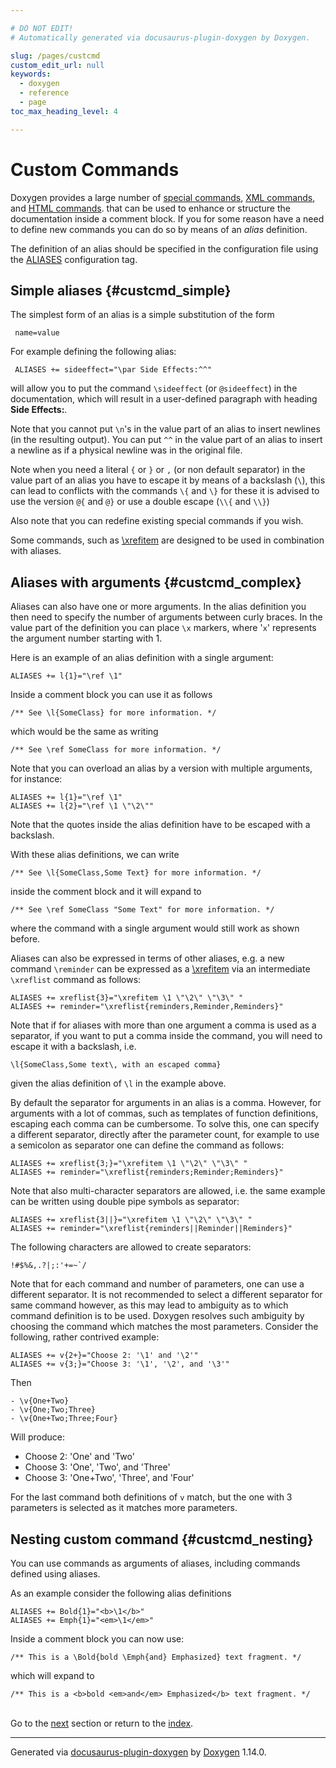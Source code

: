 ```yaml
---

# DO NOT EDIT!
# Automatically generated via docusaurus-plugin-doxygen by Doxygen.

slug: /pages/custcmd
custom_edit_url: null
keywords:
  - doxygen
  - reference
  - page
toc_max_heading_level: 4

---
```


<div class="doxyPage">

# Custom Commands




Doxygen provides a large number of <a href="/web-doxygen/docs/pages/commands">special commands</a>, <a href="/web-doxygen/docs/pages/xmlcmds">XML commands</a>, and <a href="/web-doxygen/docs/pages/htmlcmds">HTML commands</a>. that can be used to enhance or structure the documentation inside a comment block. If you for some reason have a need to define new commands you can do so by means of an <em>alias</em> definition.

The definition of an alias should be specified in the configuration file using the <a href="/web-doxygen/docs/pages/config/#cfg_aliases">ALIASES</a> configuration tag.

## Simple aliases {#custcmd_simple}


The simplest form of an alias is a simple substitution of the form


<pre><code> name=value
</code></pre>


For example defining the following alias:


<pre><code> ALIASES += sideeffect="\par Side Effects:^^"
</code></pre>


will allow you to put the command <code>\\sideeffect</code> (or <code>@sideeffect</code>) in the documentation, which will result in a user-defined paragraph with heading <b>Side Effects:</b>.

Note that you cannot put <code>\\n</code>'s in the value part of an alias to insert newlines (in the resulting output). You can put <code>^^</code> in the value part of an alias to insert a newline as if a physical newline was in the original file.

Note when you need a literal <code>{</code> or <code>}</code> or <code>,</code> (or non default separator) in the value part of an alias you have to escape it by means of a backslash (<code>\\</code>), this can lead to conflicts with the commands <code>\\{</code> and <code>\\}</code> for these it is advised to use the version <code>@{</code> and <code>@}</code> or use a double escape (<code>\\\\{</code> and <code>\\\\}</code>)

Also note that you can redefine existing special commands if you wish.

Some commands, such as <a href="/web-doxygen/docs/pages/commands/#cmdxrefitem">\\xrefitem</a> are designed to be used in combination with aliases.

## Aliases with arguments {#custcmd_complex}


Aliases can also have one or more arguments. In the alias definition you then need to specify the number of arguments between curly braces. In the value part of the definition you can place <code>\\x</code> markers, where '<code>x</code>' represents the argument number starting with 1.

Here is an example of an alias definition with a single argument:


<pre><code>ALIASES += l{1}="\ref \1"
</code></pre>


Inside a comment block you can use it as follows


<pre><code>/** See \l{SomeClass} for more information. */
</code></pre>


which would be the same as writing


<pre><code>/** See \ref SomeClass for more information. */
</code></pre>


Note that you can overload an alias by a version with multiple arguments, for instance:


<pre><code>ALIASES += l{1}="\ref \1"
ALIASES += l{2}="\ref \1 \"\2\""
</code></pre>


Note that the quotes inside the alias definition have to be escaped with a backslash.

With these alias definitions, we can write


<pre><code>/** See \l{SomeClass,Some Text} for more information. */
</code></pre>


inside the comment block and it will expand to


<pre><code>/** See \ref SomeClass "Some Text" for more information. */
</code></pre>


where the command with a single argument would still work as shown before.

Aliases can also be expressed in terms of other aliases, e.g. a new command <code>\\reminder</code> can be expressed as a <a href="/web-doxygen/docs/pages/commands/#cmdxrefitem">\\xrefitem</a> via an intermediate <code>\\xreflist</code> command as follows:


<pre><code>ALIASES += xreflist{3}="\xrefitem \1 \"\2\" \"\3\" "
ALIASES += reminder="\xreflist{reminders,Reminder,Reminders}"
</code></pre>


Note that if for aliases with more than one argument a comma is used as a separator, if you want to put a comma inside the command, you will need to escape it with a backslash, i.e.


<pre><code>\l{SomeClass,Some text\, with an escaped comma}
</code></pre>


given the alias definition of <code>\\l</code> in the example above.

By default the separator for arguments in an alias is a comma. However, for arguments with a lot of commas, such as templates of function definitions, escaping each comma can be cumbersome. To solve this, one can specify a different separator, directly after the parameter count, for example to use a semicolon as separator one can define the command as follows:


<pre><code>ALIASES += xreflist{3;}="\xrefitem \1 \"\2\" \"\3\" "
ALIASES += reminder="\xreflist{reminders;Reminder;Reminders}"
</code></pre>


Note that also multi-character separators are allowed, i.e. the same example can be written using double pipe symbols as separator:


<pre><code>ALIASES += xreflist{3||}="\xrefitem \1 \"\2\" \"\3\" "
ALIASES += reminder="\xreflist{reminders||Reminder||Reminders}"
</code></pre>


The following characters are allowed to create separators:


<pre><code>!#$%&amp;,.?|;:'+=~`/
</code></pre>


Note that for each command and number of parameters, one can use a different separator. It is not recommended to select a different separator for same command however, as this may lead to ambiguity as to which command definition is to be used. Doxygen resolves such ambiguity by choosing the command which matches the most parameters. Consider the following, rather contrived example:


<pre><code>ALIASES += v{2+}="Choose 2: '\1' and '\2'"
ALIASES += v{3;}="Choose 3: '\1', '\2', and '\3'"
</code></pre>


Then


<pre><code>- \v{One+Two}
- \v{One;Two;Three}
- \v{One+Two;Three;Four}
</code></pre>


Will produce:

<ul class="doxyList ">
<li>Choose 2: 'One' and 'Two'</li>
<li>Choose 3: 'One', 'Two', and 'Three'</li>
<li>Choose 3: 'One+Two', 'Three', and 'Four'</li>
</ul>

For the last command both definitions of <code>v</code> match, but the one with 3 parameters is selected as it matches more parameters.

## Nesting custom command {#custcmd_nesting}


You can use commands as arguments of aliases, including commands defined using aliases.

As an example consider the following alias definitions


<pre><code>ALIASES += Bold{1}="&lt;b&gt;\1&lt;/b&gt;"
ALIASES += Emph{1}="&lt;em&gt;\1&lt;/em&gt;"
</code></pre>


Inside a comment block you can now use:


<pre><code>/** This is a \Bold{bold \Emph{and} Emphasized} text fragment. */
</code></pre>


which will expand to


<pre><code>/** This is a &lt;b&gt;bold &lt;em&gt;and&lt;/em&gt; Emphasized&lt;/b&gt; text fragment. */
</code></pre>

 
<br/>
Go to the <a href="/docs/pages/external/">next</a> section or return to the
 <a href="/docs/">index</a>.


<hr/>

<p class="doxyGeneratedBy">Generated via <a href="https://github.com/xpack/docusaurus-plugin-doxygen">docusaurus-plugin-doxygen</a> by <a href="https://www.doxygen.nl">Doxygen</a> 1.14.0.</p>

</div>

